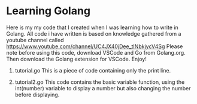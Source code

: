# Learning Golang
 Here is my my code that I created when I was learning how to write in Golang. All code i have written is based on knowledge gathered from a youtube channel called https://www.youtube.com/channel/UC4JX40jDee_tINbkjycV4Sg
Please note before using this code, download VSCode and Go from Golang.org.
Then download the Golang extension for VSCode. Enjoy!
 
1. tutorial.go
This is a piece of code containing only the print line.

2. tutorial2.go
This code contains the basic variable function, using the int(number) variable to display a number but also changing the number before displaying.
